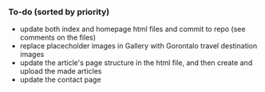 ### To-do (sorted by priority)
- update both index and homepage html files and commit to repo (see comments on the files)
- replace placecholder images in Gallery with Gorontalo travel destination images
- update the article's page structure in the html file, and then create and upload the made articles
- update the contact page 

